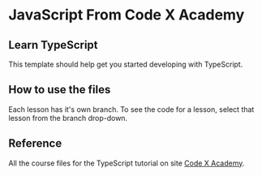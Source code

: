 # JavaScript From Code X Academy
## Learn TypeScript

This template should help get you started developing with TypeScript.

## How to use the files
Each lesson has it's own branch. To see the code for a lesson, select that lesson from the branch drop-down.

## Reference
All the course files for the TypeScript tutorial on site [Code X Academy](https://www.codex.academy/).
